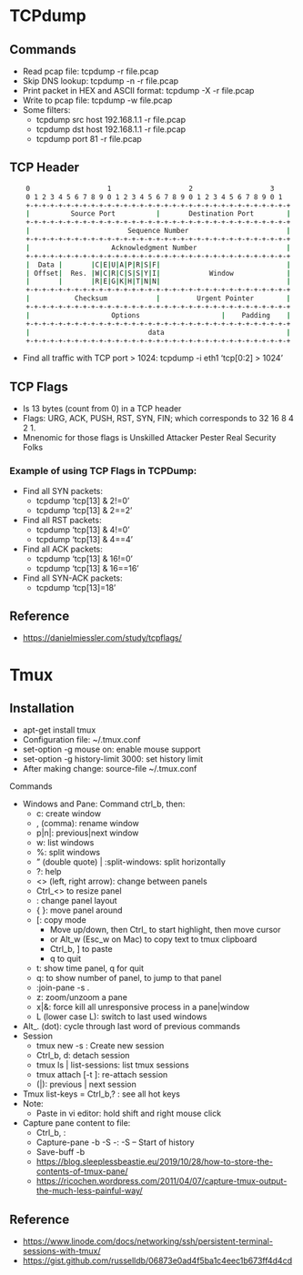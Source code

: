 # TCPdump
## Commands

- Read pcap file: tcpdump -r file.pcap
- Skip DNS lookup: tcpdump -n -r file.pcap
- Print packet in HEX and ASCII format: tcpdump -X -r file.pcap
- Write to pcap file: tcpdump -w file.pcap
- Some filters:
    - tcpdump src host 192.168.1.1 -r file.pcap
    - tcpdump dst host 192.168.1.1 -r file.pcap
    - tcpdump port 81 -r file.pcap

## TCP Header
```bash
    0                   1                   2                   3   
    0 1 2 3 4 5 6 7 8 9 0 1 2 3 4 5 6 7 8 9 0 1 2 3 4 5 6 7 8 9 0 1 
    +-+-+-+-+-+-+-+-+-+-+-+-+-+-+-+-+-+-+-+-+-+-+-+-+-+-+-+-+-+-+-+-+
    |          Source Port          |       Destination Port        |
    +-+-+-+-+-+-+-+-+-+-+-+-+-+-+-+-+-+-+-+-+-+-+-+-+-+-+-+-+-+-+-+-+
    |                        Sequence Number                        |
    +-+-+-+-+-+-+-+-+-+-+-+-+-+-+-+-+-+-+-+-+-+-+-+-+-+-+-+-+-+-+-+-+
    |                    Acknowledgment Number                      |
    +-+-+-+-+-+-+-+-+-+-+-+-+-+-+-+-+-+-+-+-+-+-+-+-+-+-+-+-+-+-+-+-+
    |  Data |       |C|E|U|A|P|R|S|F|                               |
    | Offset|  Res. |W|C|R|C|S|S|Y|I|            Window             | 
    |       |       |R|E|G|K|H|T|N|N|                               |
    +-+-+-+-+-+-+-+-+-+-+-+-+-+-+-+-+-+-+-+-+-+-+-+-+-+-+-+-+-+-+-+-+
    |           Checksum            |         Urgent Pointer        |
    +-+-+-+-+-+-+-+-+-+-+-+-+-+-+-+-+-+-+-+-+-+-+-+-+-+-+-+-+-+-+-+-+
    |                    Options                    |    Padding    |
    +-+-+-+-+-+-+-+-+-+-+-+-+-+-+-+-+-+-+-+-+-+-+-+-+-+-+-+-+-+-+-+-+
    |                             data                              |
    +-+-+-+-+-+-+-+-+-+-+-+-+-+-+-+-+-+-+-+-+-+-+-+-+-+-+-+-+-+-+-+-+
```

- Find all traffic with TCP port > 1024: tcpdump -i eth1 ‘tcp[0:2] > 1024’

## TCP Flags

- Is 13 bytes (count from 0) in a TCP header
- Flags: URG, ACK, PUSH, RST, SYN, FIN; which corresponds to 32 16 8 4 2 1.
- Mnenomic for those flags is Unskilled Attacker Pester Real Security Folks

### Example of using TCP Flags in TCPDump:

- Find all SYN packets:
    - tcpdump ‘tcp[13] & 2!=0’
    - tcpdump ‘tcp[13] & 2==2’
- Find all RST packets:
    - tcpdump ‘tcp[13] & 4!=0’
    - tcpdump ‘tcp[13] & 4==4’
- Find all ACK packets:
    - tcpdump ‘tcp[13] & 16!=0’
    - tcpdump ‘tcp[13] & 16==16’
- Find all SYN-ACK packets:
    - tcpdump ‘tcp[13]=18’

## Reference
- https://danielmiessler.com/study/tcpflags/


# Tmux
## Installation

- apt-get install tmux
- Configuration file: ~/.tmux.conf
- set-option -g mouse on: enable mouse support
- set-option -g history-limit 3000: set history limit
- After making change: source-file ~/.tmux.conf

Commands

- Windows and Pane: Command ctrl_b, then:
    - c: create window
    - , (comma): rename window
    - p|n|<number of window>: previous|next window
    - w: list windows
    - %: split windows
    - ” (double quote) | :split-windows: split horizontally
    - ?: help
    - <> (left, right arrow): change between panels
    - Ctrl_<> to resize panel
    - <space>: change panel layout
    - { }: move panel around
    - [: copy mode
        - Move up/down, then Ctrl_<space> to start highlight, then move cursor
        - <Enter> or Alt_w (Esc_w on Mac) to copy text to tmux clipboard
        - Ctrl_b, ] to paste
        - q to quit
    - t: show time panel, q for quit
    - q: to show number of panel, <number> to jump to that panel
    - :join-pane -s <windows>.<pane>
    - z: zoom/unzoom a pane
    - x|&: force kill all unresponsive process in a pane|window
    - L (lower case L): switch to last used windows
- Alt_. (dot): cycle through last word of previous commands
- Session
    - tmux new -s <name>: Create new session
    - Ctrl_b, d: detach session
    - tmux ls | list-sessions: list tmux sessions
    - tmux attach [-t <session name>]: re-attach session
    - <prefix> (|): previous | next session
- Tmux list-keys = Ctrl_b,? : see all hot keys
- Note:
    - Paste in vi editor: hold shift and right mouse click
- Capture pane content to file:
    - Ctrl_b, :
    - Capture-pane -b <buffername> -S -: -S – Start of history
    - Save-buff -b <buffername> <file>
    - https://blog.sleeplessbeastie.eu/2019/10/28/how-to-store-the-contents-of-tmux-pane/
    - https://ricochen.wordpress.com/2011/04/07/capture-tmux-output-the-much-less-painful-way/

## Reference
- https://www.linode.com/docs/networking/ssh/persistent-terminal-sessions-with-tmux/
- https://gist.github.com/russelldb/06873e0ad4f5ba1c4eec1b673ff4d4cd